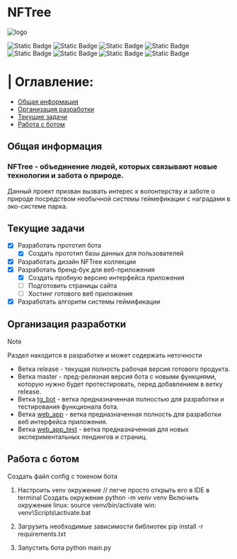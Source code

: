 # NFTree

![logo](https://cdn.discordapp.com/attachments/1023980844731342908/1225743114535309312/NFTree_github.png?ex=66223d3b&is=660fc83b&hm=f18744c5a8253226c62c1063d58dc0395ddd4967b313795693c8787bc0e94902&)

![Static Badge](https://img.shields.io/badge/Python-FFD43B?style=for-the-badge&logo=python&logoColor=blue)
![Static Badge](https://img.shields.io/badge/Sqlite-003B57?style=for-the-badge&logo=sqlite&logoColor=white)
![Static Badge](https://img.shields.io/badge/CSS3-1572B6?style=for-the-badge&logo=css3&logoColor=white)
![Static Badge](https://img.shields.io/badge/HTML5-E34F26?style=for-the-badge&logo=html5&logoColor=white)
![Static Badge](https://img.shields.io/badge/JavaScript-323330?style=for-the-badge&logo=javascript&logoColor=F7DF1E)
![Static Badge](https://img.shields.io/badge/Figma-F24E1E?style=for-the-badge&logo=figma&logoColor=white)
![Static Badge](https://img.shields.io/badge/GitHub-100000?style=for-the-badge&logo=github&logoColor=white)
![Static Badge](https://img.shields.io/badge/GIT-E44C30?style=for-the-badge&logo=git&logoColor=white)


# | Оглавление:

- [Общая информация](#общая-информация)
- [Организация разработки](#организация-разработки)
- [Текущие задачи](#текущие-задачи)
- [Работа с ботом](#работа-с-ботом)

## Общая информация

### NFTree - объединение людей, которых связывают новые технологии и забота о природе.

Данный проект призван вызвать интерес к волонтерству и заботе о природе посредством необычной системы геймефикации с наградами в эко-системе парка.

## Текущие задачи
  - [x] Разработать прототип бота
    - [x] Создать прототип базы данных для пользователей
  - [x] Разработать дизайн NFTree коллекции
  - [x] Разработать бренд-бук для веб-приложения
    - [x] Создать пробную версию интерфейса приложения
    - [ ] Подготовить страницы сайта
    - [ ] Хостинг готового веб приложения
  - [x] Разработать алгоритм системы геймификации

## Организация разработки

> [!NOTE]
> Раздел находится в разработке и может содержать неточности

- Ветка release - текущая полность рабочая версия готового продукта.
- Ветка master - пред-релизная версия бота с новыми функциями, которую нужно будет протестировать, перед добавлением в ветку release.
- Ветка [tg_bot](https://github.com/MajeFlz/Garden_Bot/tree/tg_bot) - ветка предназначенная полностью для разработки и тестирования функционала бота.
- Ветка [web_app](https://github.com/MajeFlz/Garden_Bot/tree/web_app) - ветка предназначенная полность  для разработки веб интерфейса приложения.
- Ветка [web_app_test](https://github.com/MajeFlz/Garden_Bot/tree/web_app_test) - ветка предназначенная для новых экспериментальных лендингов и страниц.



## Работа с ботом

Создать файл config с токеном бота

1) Настроить venv окружение // легче просто открыть его в IDE в terminal
Создать окружение
python -m venv venv
Включить окружение
linux: source venv/bin/activate
win: venv\Scripts\activate.bat

2) Загрузить необходимые зависимости библиотек
pip install -r requirements.txt

3) Запустить бота
python main.py
